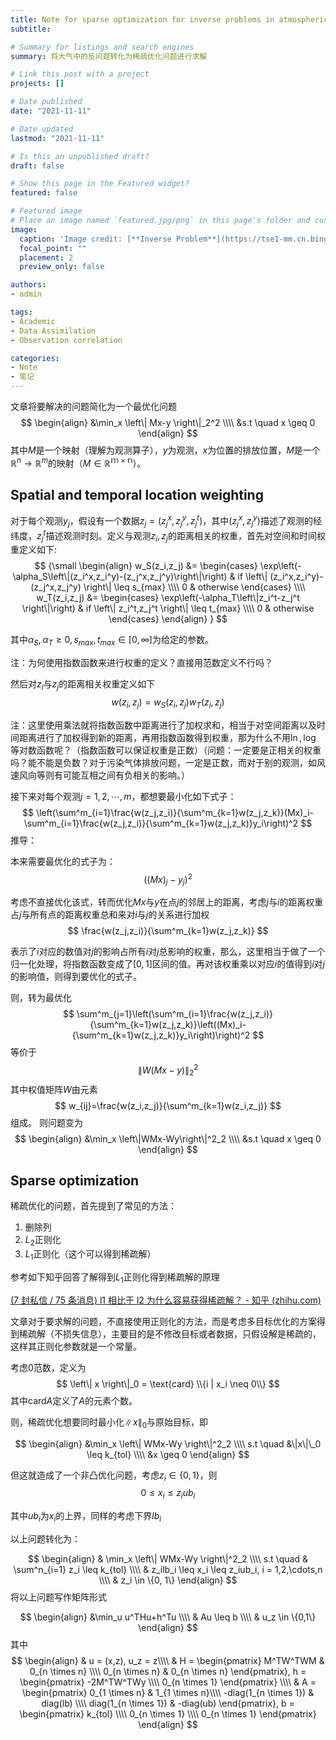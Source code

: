 ```yaml
---
title: Note for sparse optimization for inverse problems in atmospheric modelling
subtitle: 

# Summary for listings and search engines
summary: 将大气中的反问题转化为稀疏优化问题进行求解

# Link this post with a project
projects: []

# Date published
date: "2021-11-11"

# Date updated
lastmod: "2021-11-11"

# Is this an unpublished draft?
draft: false

# Show this page in the Featured widget?
featured: false

# Featured image
# Place an image named `featured.jpg/png` in this page's folder and customize its options here.
image:
  caption: 'Image credit: [**Inverse Problem**](https://tse1-mm.cn.bing.net/th/id/R-C.f3f66f9e34ac0b0d10c518135e7c8fa3?rik=%2fHcwpOHBr8AxJQ&riu=http%3a%2f%2fwww.siltanen-research.net%2fIPexamples%2fslides%2fwhat_are_inverse_problems%2fslide1.png&ehk=l2cD7PBTAn3ObxnUzw2y1UWwqEcgEGwmf6zGow0iEXc%3d&risl=&pid=ImgRaw&r=0)'
  focal_point: ""
  placement: 2
  preview_only: false

authors:
- admin

tags:
- Academic
- Data Assimilation
- Observation correlation

categories:
- Note
- 笔记
---
```


文章将要解决的问题简化为一个最优化问题
$$
\begin{align}
  &\min_x \left\| Mx-y \right\|_2^2 \\\\
  &s.t \quad x \geq 0
\end{align}
$$
其中$M$是一个映射（理解为观测算子），$y$为观测，$x$为位置的排放位置，$M$是一个$\mathbb{R}^n \rightarrow \mathbb{R}^m$的映射（$M \in \mathbb{R^{m \times n}}$）。

## Spatial and temporal location weighting

对于每个观测$y_j$，假设有一个数据$z_j=(z_j^x,z_j^y,z_j^t)$，其中$(z_j^x,z_j^y)$描述了观测的经纬度，$z_j^t$描述观测时刻。定义与观测$z_i,z_j$的距离相关的权重，首先对空间和时间权重定义如下:
$$
{\small
  \begin{align}
  w_S(z_i,z_j) &= 
  \begin{cases}
  \exp\left(-\alpha_S\left\|(z_i^x,z_i^y)-(z_j^x,z_j^y)\right\|\right) & if \left\| (z_i^x,z_i^y)-(z_j^x,z_j^y) \right\| \leq s_{max} \\\\
  0 & otherwise
  \end{cases} \\\\
  w_T(z_i,z_j) &= 
  \begin{cases}
  \exp\left(-\alpha_T\left\|z_i^t-z_j^t \right\|\right) & if \left\| z_i^t,z_j^t \right\| \leq t_{max} \\\\
  0 & otherwise
  \end{cases}
  \end{align}
}
$$

其中$\alpha_S,\alpha_T \geq 0, s_{max}, t_{max} \in [0, \infty]$为给定的参数。

注：为何使用指数函数来进行权重的定义？直接用范数定义不行吗？

然后对$z_i$与$z_j$的距离相关权重定义如下
$$
  w(z_i,z_j)=w_S(z_i,z_j)w_T(z_i,z_j)
$$

注：这里使用乘法就将指数函数中距离进行了加权求和，相当于对空间距离以及时间距离进行了加权得到新的距离，再用指数函数得到权重，那为什么不用$\ln,\log$等对数函数呢？（指数函数可以保证权重是正数）（问题：一定要是正相关的权重吗？能不能是负数？对于污染气体排放问题，一定是正数，而对于别的观测，如风速风向等则有可能互相之间有负相关的影响。）

接下来对每个观测$j=1,2,\cdots,m$，都想要最小化如下式子：
$$
  \left(\sum^m_{i=1}\frac{w(z_j,z_i)}{\sum^m_{k=1}w(z_j,z_k)}(Mx)_i-\sum^m_{i=1}\frac{w(z_j,z_i)}{\sum^m_{k=1}w(z_j,z_k)}y_i\right)^2
$$
推导：

本来需要最优化的式子为：
$$
  \left((Mx)_j-y_j \right)^2
$$

考虑不直接优化该式，转而优化$Mx$与$y$在点$j$的邻居上的距离，考虑$j$与$i$的距离权重占$j$与所有点的距离权重总和来对$i$与$j$的关系进行加权
$$
  \frac{w(z_j,z_i)}{\sum^m_{k=1}w(z_j,z_k)}
$$

表示了$i$对应的数值对$j$的影响占所有$i$对$j$总影响的权重，那么，这里相当于做了一个归一化处理，将指数函数变成了$[0,1]$区间的值。再对该权重乘以对应$i$的值得到$i$对$j$的影响值，则得到要优化的式子。

则，转为最优化
$$
  \sum^m_{j=1}\left(\sum^m_{i=1}\frac{w(z_j,z_i)}{\sum^m_{k=1}w(z_j,z_k)}\left((Mx)_i-{\sum^m_{k=1}w(z_j,z_k)}y_i\right)\right)^2
$$
等价于
$$
  \left\| W(Mx-y) \right\|^2_2
$$
其中权值矩阵$W$由元素
$$
  w_{ij}=\frac{w(z_i,z_j)}{\sum^m_{k=1}w(z_i,z_j)}
$$
组成。
则问题变为
$$
\begin{align}
  &\min_x \left\|WMx-Wy\right\|^2_2 \\\\
  &s.t \quad x \geq 0
\end{align}
$$

## Sparse optimization

稀疏优化的问题，首先提到了常见的方法：

1.   删除列
2.   $L_2$正则化
3.   $L_1$正则化（这个可以得到稀疏解）

参考如下知乎回答了解得到$L_1$正则化得到稀疏解的原理

[(7 封私信 / 75 条消息) l1 相比于 l2 为什么容易获得稀疏解？ - 知乎 (zhihu.com)](https://www.zhihu.com/question/37096933/answer/70938890)

文章对于要求解的问题，不直接使用正则化的方法，而是考虑多目标优化的方案得到稀疏解（不损失信息），主要目的是不修改目标或者数据，只假设解是稀疏的，这样其正则化参数就是一个常量。

考虑$0$范数，定义为
$$
  \left\| x \right\|_0 = \text{card} \\{i | x_i \neq 0\\}
$$
其中$\text{card}A$定义了$A$的元素个数。

则，稀疏优化想要同时最小化$\|x\|_0$与原始目标，即

$$
\begin{align}
  &\min_x \left\| WMx-Wy \right\|^2_2 \\\\
  s.t \quad &\|x\|\_0 \leq k_{tol} \\\\
  &x \geq 0
 \end{align}
$$


但这就造成了一个非凸优化问题，考虑$z_i \in \{0,1\}$，则
$$
  0 \leq x_i \leq z_i ub_i
$$

其中$ub_i$为$x_i$的上界，同样的考虑下界$lb_i$

以上问题转化为：

$$
  \begin{align}
  & \min_x \left\| WMx-Wy \right\|^2_2 \\\\
  s.t \quad & \sum^n_{i=1} z_i \leq k_{tol} \\\\
  & z_ilb_i \leq x_i \leq z_iub_i, i = 1,2,\cdots,n \\\\
  & z_i \in \{0, 1\}
  \end{align}
$$
将以上问题写作矩阵形式

$$
  \begin{align}
  &\min_u u^THu+h^Tu \\\\
  & Au \leq b \\\\
  & u_z \in \{0,1\}
  \end{align}
$$
其中
$$
  \begin{align}
  & u = (x,z), u_z = z\\\\
  & H = 
  \begin{pmatrix}
  M^TW^TWM & 0_{n \times n} \\\\
  0_{n \times n} & 0_{n \times n}
  \end{pmatrix}, 
  h = 
  \begin{pmatrix}
  -2M^TW^TWy \\\\
  0_{n \times 1}
  \end{pmatrix} \\\\
  & A = 
  \begin{pmatrix}
  0_{1 \times n} & 1_{1 \times n}\\\\
  -diag(1_{n \times 1}) & diag(lb) \\\\
  diag(1_{n \times 1}) & -diag(ub)
  \end{pmatrix},
  b = 
  \begin{pmatrix}
  k_{tol} \\\\
  0_{n \times 1} \\\\
  0_{n \times 1}
  \end{pmatrix}
  \end{align}
$$




